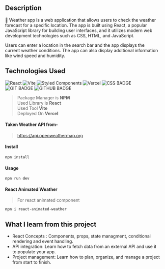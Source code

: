 

## Description
:pushpin: Weather app is a web application that allows users to check the weather forecast for a specific location. The app is built using React, a popular JavaScript library for building user interfaces, and it utilizes modern web development technologies such as CSS, HTML, and JavaScript.  <br />

Users can enter a location in the search bar and the app displays the current weather conditions. The app can also display additional information like wind speed and humidity.

## Technologies Used
![React](https://img.shields.io/badge/react-%2320232a.svg?style=for-the-badge&logo=react&logoColor=%2361DAFB)
![Vite](https://img.shields.io/badge/vite-%23646CFF.svg?style=for-the-badge&logo=vite&logoColor=white)
![Styled Components](https://img.shields.io/badge/styled--components-DB7093?style=for-the-badge&logo=styled-components&logoColor=white)
![Vercel](https://img.shields.io/badge/vercel-%23000000.svg?style=for-the-badge&logo=vercel&logoColor=white)
![CSS BADGE](https://img.shields.io/badge/CSS-239120?&style=for-the-badge&logo=css3&logoColor=white)
![GIT BADGE](https://img.shields.io/badge/GIT-E44C30?style=for-the-badge&logo=git&logoColor=white)
![GITHUB BADGE](https://img.shields.io/badge/GitHub-100000?style=for-the-badge&logo=github&logoColor=white)

> Package Manager is **NPM** <br />
> Used Library is **React** <br />
> Used Tool **Vite** <br />
> Deployed On **Vercel** <br />

#### Taken Weather API from-
> https://api.openweathermap.org

#### Install
```
npm install
```
#### Usage
```
npm run dev
```
#### React Animated Weather
> For react animated component
```
npm i react-animated-weather
```

## What I learn from this project
- React Concepts : Components, props, state managment, conditional rendering and event handling.
- API integration: Learn how to fetch data from an external API and use it to populate your app.
- Project management: Learn how to plan, organize, and manage a project from start to finish.
